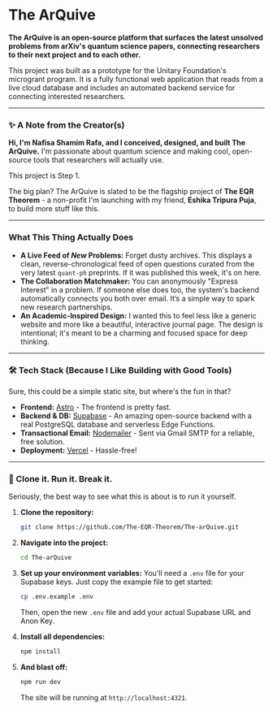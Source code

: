 # The ArQuive

**The ArQuive is an open-source platform that surfaces the latest unsolved problems from arXiv's quantum science papers, connecting researchers to their next project and to each other.**

This project was built as a prototype for the Unitary Foundation's microgrant program. It is a fully functional web application that reads from a live cloud database and includes an automated backend service for connecting interested researchers.

---

### ✨ A Note from the Creator(s)

**Hi, I'm Nafisa Shamim Rafa, and I conceived, designed, and built The ArQuive.** I'm passionate about quantum science and making cool, open-source tools that researchers will actually use.

This project is Step 1.

The big plan? The ArQuive is slated to be the flagship project of **The EQR Theorem** - a non-profit I'm launching with my friend, **Eshika Tripura Puja**, to build more stuff like this.

---

### What This Thing Actually Does

- **A Live Feed of _New_ Problems:** Forget dusty archives. This displays a clean, reverse-chronological feed of open questions curated from the very latest `quant-ph` preprints. If it was published this week, it's on here.
- **The Collaboration Matchmaker:** You can anonymously "Express Interest" in a problem. If someone else does too, the system's backend automatically connects you both over email. It’s a simple way to spark new research partnerships.
- **An Academic-Inspired Design:** I wanted this to feel less like a generic website and more like a beautiful, interactive journal page. The design is intentional; it's meant to be a charming and focused space for deep thinking.

---

### 🛠️ Tech Stack (Because I Like Building with Good Tools)

Sure, this could be a simple static site, but where's the fun in that?

- **Frontend:** [Astro](https://astro.build/) - The frontend is pretty fast.
- **Backend & DB:** [Supabase](https://supabase.com/) - An amazing open-source backend with a real PostgreSQL database and serverless Edge Functions.
- **Transactional Email:** [Nodemailer](https://nodemailer.com/) - Sent via Gmail SMTP for a reliable, free solution.
- **Deployment:** [Vercel](https://vercel.com/) - Hassle-free!

---

### 🚀 Clone it. Run it. Break it.

Seriously, the best way to see what this is about is to run it yourself.

1.  **Clone the repository:**
    ```bash
    git clone https://github.com/The-EQR-Theorem/The-arQuive.git
    ```
2.  **Navigate into the project:**
    ```bash
    cd The-arQuive
    ```
3.  **Set up your environment variables:**
    You'll need a `.env` file for your Supabase keys. Just copy the example file to get started:

    ```bash
    cp .env.example .env
    ```

    Then, open the new `.env` file and add your actual Supabase URL and Anon Key.

4.  **Install all dependencies:**
    ```bash
    npm install
    ```
5.  **And blast off:**
    ```bash
    npm run dev
    ```
    The site will be running at `http://localhost:4321`.
